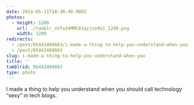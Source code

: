 ```yaml
---
date: 2014-05-11T18:30:40.000Z
photos:
  - height: 1200
    url: ./tumblr_n5fa34MMC01qzjzo9o1_1280.png
    width: 1200
redirects:
  - /post/85442489663/i-made-a-thing-to-help-you-understand-when-you
  - /post/85442489663
slug: i-made-a-thing-to-help-you-understand-when-you
title: ''
tumblrid: 85442489663
type: photo
---
```

<p>I made a thing to help you understand when you should call technology &ldquo;sexy&rdquo; in tech blogs.</p>
